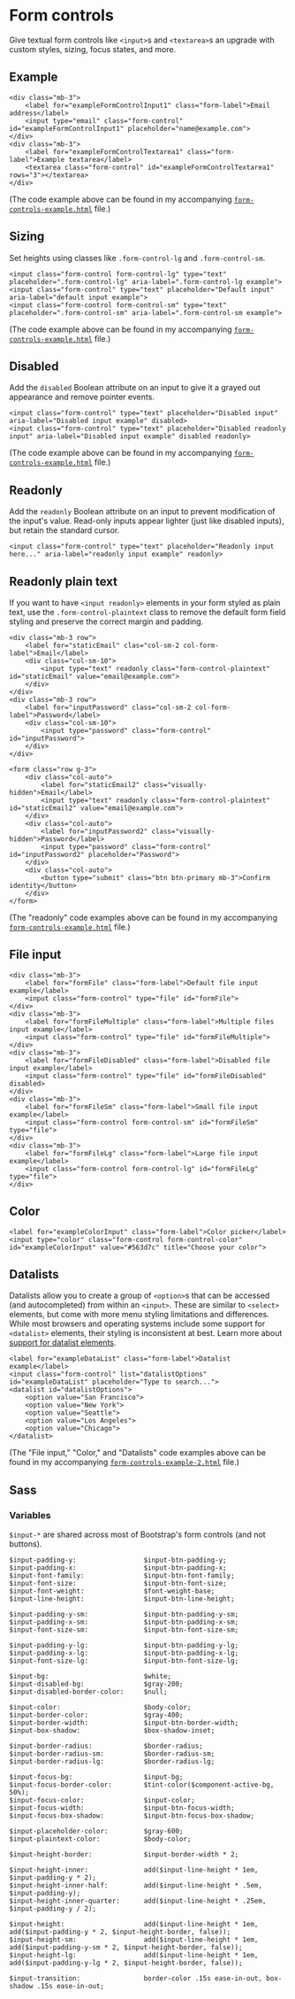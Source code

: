 # Form controls

Give textual form controls like `<input>`s and `<textarea>`s an upgrade with custom styles, sizing, focus states, and more.

## Example

```
<div class="mb-3">
    <label for="exampleFormControlInput1" class="form-label">Email address</label>
    <input type="email" class="form-control" id="exampleFormControlInput1" placeholder="name@example.com">
</div>
<div class="mb-3">
    <label for="exampleFormControlTextarea1" class="form-label">Example textarea</label>
    <textarea class="form-control" id="exampleFormControlTextarea1" rows="3"></textarea>
</div>
```
(The code example above can be found in my accompanying [`form-controls-example.html`](https://github.com/AndrewSRea/My_Learning_Port/blob/main/Bootstrap/Forms/form-controls-example.html) file.)

## Sizing

Set heights using classes like `.form-control-lg` and `.form-control-sm`.
```
<input class="form-control form-control-lg" type="text" placeholder=".form-control-lg" aria-label=".form-control-lg example">
<input class="form-control" type="text" placeholder="Default input" aria-label="default input example">
<input class="form-control form-control-sm" type="text" placeholder=".form-control-sm" aria-label=".form-control-sm example">
```
(The code example above can be found in my accompanying [`form-controls-example.html`](https://github.com/AndrewSRea/My_Learning_Port/blob/main/Bootstrap/Forms/form-controls-example.html) file.)

## Disabled

Add the `disabled` Boolean attribute on an input to give it a grayed out appearance and remove pointer events.
```
<input class="form-control" type="text" placeholder="Disabled input" aria-label="Disabled input example" disabled>
<input class="form-control" type="text" placeholder="Disabled readonly input" aria-label="Disabled input example" disabled readonly>
```
(The code example above can be found in my accompanying [`form-controls-example.html`](https://github.com/AndrewSRea/My_Learning_Port/blob/main/Bootstrap/Forms/form-controls-example.html) file.)

## Readonly

Add the `readonly` Boolean attribute on an input to prevent modification of the input's value. Read-only inputs appear lighter (just like disabled inputs), but retain the standard cursor.
```
<input class="form-control" type="text" placeholder="Readonly input here..." aria-label="readonly input example" readonly>
```

## Readonly plain text

If you want to have `<input readonly>` elements in your form styled as plain text, use the `.form-control-plaintext` class to remove the default form field styling and preserve the correct margin and padding.
```
<div class="mb-3 row">
    <label for="staticEmail" clas="col-sm-2 col-form-label">Email</label>
    <div class="col-sm-10">
        <input type="text" readonly class="form-control-plaintext" id="staticEmail" value="email@example.com">
    </div>
</div>
<div class="mb-3 row">
    <label for="inputPassword" class="col-sm-2 col-form-label">Password</label>
    <div class="col-sm-10">
        <input type="password" class="form-control" id="inputPassword">
    </div>
</div>
```
```
<form class="row g-3">
    <div class="col-auto">
        <label for="staticEmail2" class="visually-hidden">Email</label>
        <input type="text" readonly class="form-control-plaintext" id="staticEmail2" value="email@example.com">
    </div>
    <div class="col-auto">
        <label for="inputPassword2" class="visually-hidden">Password</label>
        <input type="password" class="form-control" id="inputPassword2" placeholder="Password">
    </div>
    <div class="col-auto">
        <button type="submit" class="btn btn-primary mb-3">Confirm identity</button>
    </div>
</form>
```
(The "readonly" code examples above can be found in my accompanying [`form-controls-example.html`](https://github.com/AndrewSRea/My_Learning_Port/blob/main/Bootstrap/Forms/form-controls-example.html) file.)

## File input

```
<div class="mb-3">
    <label for="formFile" class="form-label">Default file input example</label>
    <input class="form-control" type="file" id="formFile">
</div>
<div class="mb-3">
    <label for="formFileMultiple" class="form-label">Multiple files input example</label>
    <input class="form-control" type="file" id="formFileMultiple">
</div>
<div class="mb-3">
    <label for="formFileDisabled" class="form-label">Disabled file input example</label>
    <input class="form-control" type="file" id="formFileDisabled" disabled>
</div>
<div class="mb-3">
    <label for="formFileSm" class="form-label">Small file input example</label>
    <input class="form-control form-control-sm" id="formFileSm" type="file">
</div>
<div class="mb-3">
    <label for="formFileLg" class="form-label">Large file input example</label>
    <input class="form-control form-control-lg" id="formFileLg" type="file">
</div>
```

## Color

```
<label for="exampleColorInput" class="form-label">Color picker</label>
<input type="color" class="form-control form-control-color" id="exampleColorInput" value="#563d7c" title="Choose your color">
```

## Datalists

Datalists allow you to create a group of `<option>`s that can be accessed (and autocompleted) from within an `<input>`. These are similar to `<select>` elements, but come with more menu styling limitations and differences. While most browsers and operating systems include some support for `<datalist>` elements, their styling is inconsistent at best.
Learn more about [support for datalist elements](https://caniuse.com/datalist).
```
<label for="exampleDataList" class="form-label">Datalist example</label>
<input class="form-control" list="datalistOptions" id="exampleDataList" placeholder="Type to search...">
<datalist id="datalistOptions">
    <option value="San Francisco">
    <option value="New York">
    <option value="Seattle">
    <option value="Los Angeles">
    <option value="Chicago">
</datalist>
```
(The "File input," "Color," and "Datalists" code examples above can be found in my accompanying [`form-controls-example-2.html`](https://github.com/AndrewSRea/My_Learning_Port/blob/main/Bootstrap/Forms/form-controls-example-2.html) file.)

## Sass

### Variables

`$input-*` are shared across most of Bootstrap's form controls (and not buttons).
```
$input-padding-y:                 $input-btn-padding-y;
$input-padding-x:                 $input-btn-padding-x;
$input-font-family:               $input-btn-font-family;
$input-font-size:                 $input-btn-font-size;
$input-font-weight:               $font-weight-base;
$input-line-height:               $input-btn-line-height;

$input-padding-y-sm:              $input-btn-padding-y-sm;
$input-padding-x-sm:              $input-btn-padding-x-sm;
$input-font-size-sm:              $input-btn-font-size-sm;

$input-padding-y-lg:              $input-btn-padding-y-lg;
$input-padding-x-lg:              $input-btn-padding-x-lg;
$input-font-size-lg:              $input-btn-font-size-lg;

$input-bg:                        $white;
$input-disabled-bg:               $gray-200;
$input-disabled-border-color:     $null;

$input-color:                     $body-color;
$input-border-color:              $gray-400;
$input-border-width:              $input-btn-border-width;
$input-box-shadow:                $box-shadow-inset;

$input-border-radius:             $border-radius;
$input-border-radius-sm:          $border-radius-sm;
$input-border-radius-lg:          $border-radius-lg;

$input-focus-bg:                  $input-bg;
$input-focus-border-color:        $tint-color($component-active-bg, 50%);
$input-focus-color:               $input-color;
$input-focus-width:               $input-btn-focus-width;
$input-focus-box-shadow:          $input-btn-focus-box-shadow;

$input-placeholder-color:         $gray-600;
$input-plaintext-color:           $body-color;

$input-height-border:             $input-border-width * 2;

$input-height-inner:              add($input-line-height * 1em, $input-padding-y * 2);
$input-height-inner-half:         add($input-line-height * .5em, $input-padding-y);
$input-height-inner-quarter:      add($input-line-height * .25em, $input-padding-y / 2);

$input-height:                    add($input-line-height * 1em, add($input-padding-y * 2, $input-height-border, false));
$input-height-sm:                 add($input-line-height * 1em, add($input-padding-y-sm * 2, $input-height-border, false));
$input-height-lg:                 add($input-line-height * 1em, add($input-padding-y-lg * 2, $input-height-border, false));

$input-transition:                border-color .15s ease-in-out, box-shadow .15s ease-in-out;
```